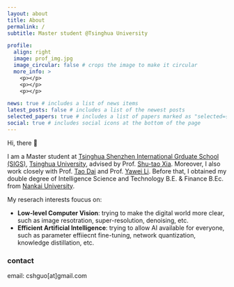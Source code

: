 ```yaml
---
layout: about
title: About
permalink: /
subtitle: Master student @Tsinghua University

profile:
  align: right
  image: prof_img.jpg
  image_circular: false # crops the image to make it circular
  more_info: >
    <p></p>
    <p></p>
    <p></p>

news: true # includes a list of news items
latest_posts: false # includes a list of the newest posts
selected_papers: true # includes a list of papers marked as "selected={true}"
social: true # includes social icons at the bottom of the page
---
```


Hi, there 👋

I am a Master student at [Tsinghua Shenzhen International Grduate School (SIGS)](https://www.sigs.tsinghua.edu.cn/en/), [Tsinghua University](https://www.tsinghua.edu.cn/en/index.htm), advised by Prof. [Shu-tao Xia](https://www.sigs.tsinghua.edu.cn/xst/main.htm). Moreover, I also work closely with Prof. [Tao Dai](https://scholar.google.com.hk/citations?user=MqJNdaAAAAAJ&hl=zh-CN&oi=ao) and Prof. [Yawei Li](https://scholar.google.com.hk/citations?user=IFLsTGsAAAAJ&hl=zh-CN&oi=ao). Before that, I obtained my double degree of Intelligence Science and Technology B.E. & Finance B.Ec. from [Nankai University](https://en.nankai.edu.cn/). 


My reserach interests foucus on:

- **Low-level Computer Vision**: trying to make the digital world more clear, such as image resotration, super-resolution, denoising, etc.
- **Efficient Artificial Intelligence**: trying to allow AI available for everyone, such as parameter effiiecnt fine-tuning, network quantization, knowledge distillation, etc.


### contact

email: cshguo[at]gmail.com
